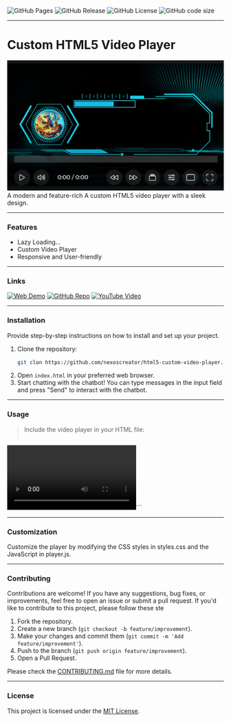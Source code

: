 ![GitHub Pages](https://img.shields.io/github/deployments/nexoscreator/html5-custom-video-player/github-pages.svg?style=flat-square&color=cyan)
![GitHub Release](https://img.shields.io/github/v/release/nexoscreator/html5-custom-video-player.svg?style=flat-square&color=cyan)
![GitHub License](https://img.shields.io/github/license/nexoscreator/html5-custom-video-player.svg?style=flat-square&color=cyan)
![GitHub code size](https://img.shields.io/github/languages/code-size/nexoscreator/html5-custom-video-player.svg?style=flat-square&color=cyan)

---

# Custom HTML5 Video Player
![image](preview.png)
A modern and feature-rich A custom HTML5 video player with a sleek design.

---

### Features

- Lazy Loading...
- Custom Video Player
- Responsive and User-friendly

---

### Links

[![Web Demo](https://img.shields.io/badge/Web-Demo-blue?style=for-the-badge&logo=google-chrome)](https://nexoscreator.github.io/html5-custom-video-player)
[![GitHub Repo](https://img.shields.io/badge/GitHub-Repo-green?style=for-the-badge&logo=github)](https://github.com/nexoscreator/html5-custom-video-player)
[![YouTube Video](https://img.shields.io/badge/YouTube-Video-red?style=for-the-badge&logo=youtube)](https://youtu.be/rMnDe0iEGRs?si=B2viVesOhHYusbBG)

---

### Installation

Provide step-by-step instructions on how to install and set up your project.

1. Clone the repository:
   ```bash
   git clon https://github.com/nexoscreator/html5-custom-video-player.git
   ```
2. Open `index.html` in your preferred web browser.
3. Start chatting with the chatbot! You can type messages in the input field and press "Send" to interact with the chatbot.

---

### Usage

> Include the video player in your HTML file:
> ```<link rel="stylesheet" href="path/to/styles.css">
<script src="path/to/player.js"></script>
<video id="myVideo" controls>
  <source src="path/to/video.mp4" type="video/mp4">
  Your browser does not support the video tag.
</video>```

---

### Customization
Customize the player by modifying the CSS styles in styles.css and the JavaScript in player.js.

---

### Contributing
Contributions are welcome! If you have any suggestions, bug fixes, or improvements, feel free to open an issue or submit a pull request.
If you'd like to contribute to this project, please follow these ste

1. Fork the repository.
2. Create a new branch (`git checkout -b feature/improvement`).
3. Make your changes and commit them (`git commit -m 'Add feature/improvement'`).
4. Push to the branch (`git push origin feature/improvement`).
5. Open a Pull Request.

Please check the [CONTRIBUTING.md](CONTRIBUTING.md) file for more details.

---

### License

This project is licensed under the [MIT License](LICENSE).
